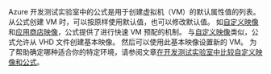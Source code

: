 Azure 开发测试实验室中的公式是用于创建虚拟机（VM）的默认属性值的列表。 从公式创建 VM 时，可以按原样使用默认值，也可以修改默认值。 如[自定义映像](../articles/devtest-lab/devtest-lab-create-template.md)和[应用商店映像](../articles/devtest-lab/devtest-lab-configure-marketplace-images.md)，公式提供了进行快速 VM 预配的机制。 与[自定义映像](../articles/devtest-lab/devtest-lab-create-template.md)类似，公式允许从 VHD 文件创建基本映像。 然后可以使用此基本映像设置新的 VM。 为了帮助确定哪种适合你的特定环境，请参阅文章[在开发测试实验室中比较自定义映像和公式](../articles/devtest-lab/devtest-lab-comparing-vm-base-image-types.md)。
